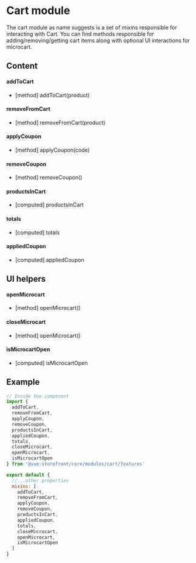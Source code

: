 # Cart module

The cart module as name suggests is a set of mixins responsible for interacting with Cart. You can find methods responsible for adding/removing/getting cart items along with optional UI interactions for microcart.

## Content

#### addToCart
- [method] addToCart(product)

#### removeFromCart
- [method] removeFromCart(product)

#### applyCoupon
- [method] applyCoupon(code)

#### removeCoupon
- [method] removeCoupon()

#### productsInCart
- [computed] productsInCart

#### totals
- [computed] totals

#### appliedCoupon
- [computed] appliedCoupon

## UI helpers

#### openMicrocart
- [method] openMicrocart()

#### closeMicrocart
- [method] openMicrocart()

#### isMicrocartOpen
- [computed] isMicrocartOpen

## Example

````javascript
// Inside Vue component
import {
  addToCart,
  removeFromCart,
  applyCoupon,
  removeCoupon,
  productsInCart,
  appliedCoupon,
  totals,
  closeMicrocart,
  openMicrocart,
  isMicrocartOpen
} from '@vue-storefront/core/modules/cart/features'

export default {
  //...other properties
  mixins: [
    addToCart,
    removeFromCart,
    applyCoupon,
    removeCoupon,
    productsInCart,
    appliedCoupon,
    totals,
    closeMicrocart,
    openMicrocart,
    isMicrocartOpen
  ]
}
````
